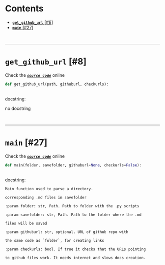 



Contents
========

* [**`get_github_url`** [#8]](#get_github_url-8)
* [**`main`** [#27]](#main-27)


&nbsp;

--------
# **`get_github_url`** [#8]
  
Check the [***``source code``***](https://github.com/FedeClaudi/pydoc2md/blob/master/pydoc2md/main.py#L8) online

```python
def get_github_url(path, githuburl, checkurls):
```

&nbsp;  
docstring:

no docstring

&nbsp;

--------
# **`main`** [#27]
  
Check the [***``source code``***](https://github.com/FedeClaudi/pydoc2md/blob/master/pydoc2md/main.py#L27) online

```python
def main(folder, savefolder, githuburl=None, checkurls=False):
```

&nbsp;  
docstring:

```text
Main function used to parse a directory.

corresponding .md files in savefolder

:param folder: str, Path. Path to folder with the .py scripts

:param savefolder: str, Path. Path to the folder where the .md

files will be saved

:param githuburl: str, optional. URL of github repo with

the same code as `folder`, for creating links

:param checkurls: bool. If true it checks that the URLs pointing

to github files work. It needs internet and slows docs creation.

```